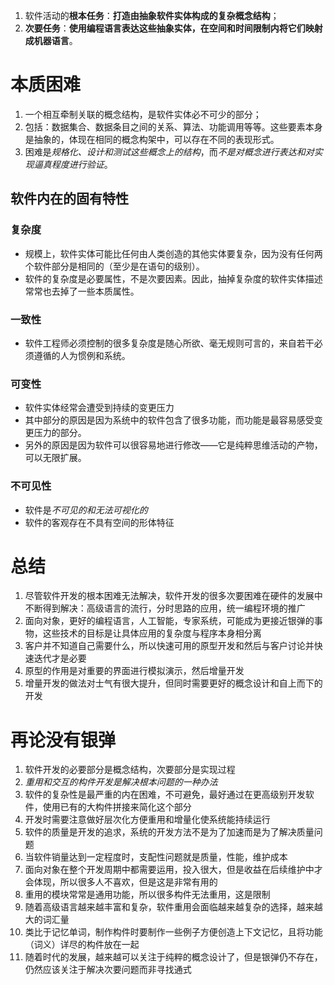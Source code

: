 1. 软件活动的**根本任务**：**打造由抽象软件实体构成的复杂概念结构**；
2. **次要任务**：**使用编程语言表达这些抽象实体，在空间和时间限制内将它们映射成机器语言**。


#  本质困难
1. 一个相互牵制关联的概念结构，是软件实体必不可少的部分；
2. 包括：数据集合、数据条目之间的关系、算法、功能调用等等。这些要素本身是抽象的，体现在相同的概念构架中，可以存在不同的表现形式。
3. 困难是*规格化、设计和测试这些概念上的结构*，而*不是对概念进行表达和对实现逼真程度进行验证*。


## 软件内在的固有特性
### 复杂度
- 规模上，软件实体可能比任何由人类创造的其他实体要复杂，因为没有任何两个软件部分是相同的（至少是在语句的级别）。
- 软件的复杂度是必要属性，不是次要因素。因此，抽掉复杂度的软件实体描述常常也去掉了一些本质属性。

### 一致性
- 软件工程师必须控制的很多复杂度是随心所欲、毫无规则可言的，来自若干必须遵循的人为惯例和系统。

### 可变性
- 软件实体经常会遭受到持续的变更压力
- 其中部分的原因是因为系统中的软件包含了很多功能，而功能是最容易感受变更压力的部分。
- 另外的原因是因为软件可以很容易地进行修改——它是纯粹思维活动的产物，可以无限扩展。

### 不可见性
- 软件是*不可见的和无法可视化的*
- 软件的客观存在不具有空间的形体特征


# 总结
1.  尽管软件开发的根本困难无法解决，软件开发的很多次要困难在硬件的发展中不断得到解决：高级语言的流行，分时思路的应用，统一编程环境的推广
2.  面向对象，更好的编程语言，人工智能，专家系统，可能成为更接近银弹的事物，这些技术的目标是让具体应用的复杂度与程序本身相分离
3. 客户并不知道自己需要什么，所以快速可用的原型开发和然后与客户讨论并快速迭代才是必要
4. 原型的作用是对重要的界面进行模拟演示，然后增量开发
5. 增量开发的做法对士气有很大提升，但同时需要更好的概念设计和自上而下的开发


# 再论没有银弹
1.  软件开发的必要部分是概念结构，次要部分是实现过程
3. *重用和交互的构件开发是解决根本问题的一种办法*
4.  软件的复杂性是最严重的内在困难，不可避免，最好通过在更高级别开发软件，使用已有的大构件拼接来简化这个部分
5.  开发时需要注意做好层次化方便重用和增量化使系统能持续运行
7.  软件的质量是开发的追求，系统的开发方法不是为了加速而是为了解决质量问题
8.  当软件销量达到一定程度时，支配性问题就是质量，性能，维护成本
11.  面向对象在整个开发周期中都需要运用，投入很大，但是收益在后续维护中才会体现，所以很多人不喜欢，但是这是非常有用的
13.  重用的模块常常是通用功能，所以很多构件无法重用，这是限制
15.  随着高级语言越来越丰富和复杂，软件重用会面临越来越复杂的选择，越来越大的词汇量
16.  类比于记忆单词，制作构件时要制作一些例子方便创造上下文记忆，且将功能（词义）详尽的构件放在一起
17.  随着时代的发展，越来越可以关注于纯粹的概念设计了，但是银弹仍不存在，仍然应该关注于解决次要问题而非寻找通式